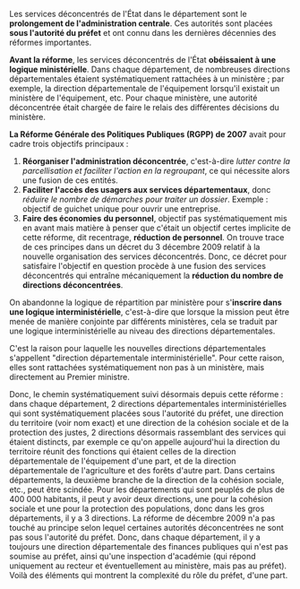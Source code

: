 Les services déconcentrés de l'État dans le département sont le **prolongement de l'administration centrale**. Ces autorités sont placées **sous l'autorité du préfet** et ont connu dans les dernières décennies des réformes importantes. 

**Avant la réforme**, les services déconcentrés de l'État **obéissaient à une logique ministérielle**. Dans chaque département, de nombreuses directions départementales étaient systématiquement rattachées à un ministère ; par exemple, la direction départementale de l'équipement lorsqu'il existait un ministère de l'équipement, etc. Pour chaque ministère, une autorité déconcentrée était chargée de faire le relais des différentes décisions du ministère.

**La Réforme Générale des Politiques Publiques (RGPP) de 2007** avait pour cadre trois objectifs principaux :
1. **Réorganiser l'administration déconcentrée**, c'est-à-dire *lutter contre la parcellisation et faciliter l'action en la regroupant*, ce qui nécessite alors une fusion de ces entités.
2. **Faciliter l'accès des usagers aux services départementaux**, donc *réduire le nombre de démarches pour traiter un dossier*. Exemple : objectif de guichet unique pour ouvrir une entreprise.
3. **Faire des économies** **du personnel**, objectif pas systématiquement mis en avant mais matière à penser que c'était un objectif certes implicite de cette réforme, dit recentrage, **réduction de personnel**. On trouve trace de ces principes dans un décret du 3 décembre 2009 relatif à la nouvelle organisation des services déconcentrés. Donc, ce décret pour satisfaire l'objectif en question procède à une fusion des services déconcentrés qui entraîne mécaniquement la **réduction du nombre de directions déconcentrées**. 

On abandonne la logique de répartition par ministère pour s'**inscrire dans une logique interministérielle**, c'est-à-dire que lorsque la mission peut être menée de manière conjointe par différents ministères, cela se traduit par une logique interministérielle au niveau des directions départementales. 

C'est la raison pour laquelle les nouvelles directions départementales s'appellent "direction départementale interministérielle". Pour cette raison, elles sont rattachées systématiquement non pas à un ministère, mais directement au Premier ministre. 

Donc, le chemin systématiquement suivi désormais depuis cette réforme : dans chaque département, 2 directions départementales interministérielles qui sont systématiquement placées sous l'autorité du préfet, une direction du territoire (voir nom exact) et une direction de la cohésion sociale et de la protection des justes, 2 directions désormais rassemblant des services qui étaient distincts, par exemple ce qu'on appelle aujourd'hui la direction du territoire réunit des fonctions qui étaient celles de la direction départementale de l'équipement d'une part, et de la direction départementale de l'agriculture et des forêts d'autre part. Dans certains départements, la deuxième branche de la direction de la cohésion sociale, etc., peut être scindée. Pour les départements qui sont peuplés de plus de 400 000 habitants, il peut y avoir deux directions, une pour la cohésion sociale et une pour la protection des populations, donc dans les gros départements, il y a 3 directions. La réforme de décembre 2009 n'a pas touché au principe selon lequel certaines autorités déconcentrées ne sont pas sous l'autorité du préfet. Donc, dans chaque département, il y a toujours une direction départementale des finances publiques qui n'est pas soumise au préfet, ainsi qu'une inspection d'académie (qui répond uniquement au recteur et éventuellement au ministère, mais pas au préfet). Voilà des éléments qui montrent la complexité du rôle du préfet, d'une part.